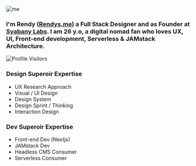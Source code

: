 
![me](https://github.com/rendysyabany/rendysyabany.github.io/blob/master/static/img/cover.jpg?raw=true)

### I'm Rendy ([Rendys.me](https://Rendys.me)) a Full Stack Designer and as Founder at [Syabany Labs](https://syabany.com). I am 26 y.o, a digital nomad fan who loves UX, UI, Front-end development, Serverless & JAMstack Architecture.

![Profile Visitors](https://visitor-badge.glitch.me/badge?page_id=rendysyabany.rendysyabany)

### Design Superoir Expertise
- UX Research Approach
- Visual / UI Design
- Design System
- Design Sprint / Thinking
- Interaction Design

### Dev Superoir Expertise
- Front-end Dev (Nextjs)
- JAMstack Dev
- Headless CMS Consumer
- Serverless Consumer

